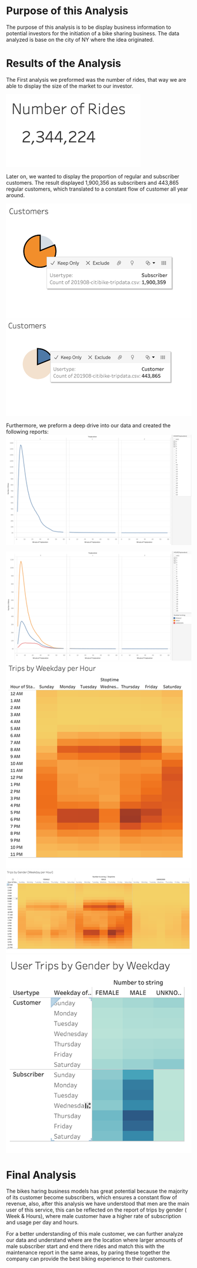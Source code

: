 # Purpose of this Analysis 

The purpose of this analysis is to be display business information to potential investors for the initiation of a bike sharing business. The data analyzed is base on the city of NY where the idea originated.

# Results of the Analysis 
The First analysis we preformed was the number of rides, that way we are able to display the size of the market to our investor.  

<img src="https://github.com/carolinamedina26/bikesharing/blob/main/Resources/Number%20of%20Rides.png">

Later on, we wanted to display the proportion of regular and subscriber customers. The result displayed 1,900,356 as subscribers and 443,865 regular customers, which translated to a constant flow of customer all year around. 

<img src="https://github.com/carolinamedina26/bikesharing/blob/main/Resources/Customer-Subscribers.png">
<img src="https://github.com/carolinamedina26/bikesharing/blob/main/Resources/Single%20Customers.png">

Furthermore, we preform a deep drive into our data and created the following reports: 
<img src="https://github.com/carolinamedina26/bikesharing/blob/main/Resources/Checkout%20times%20for%20users.png">

<img src="https://github.com/carolinamedina26/bikesharing/blob/main/Resources/Checkout%20times%20by%20gender.png">

<img src="https://github.com/carolinamedina26/bikesharing/blob/main/Resources/Trips%20by%20weekday%20per%20hour.png">

<img src="https://github.com/carolinamedina26/bikesharing/blob/main/Resources/Trips%20by%20Gender%20(Weekday%20per%20Hour).png">

<img src="https://github.com/carolinamedina26/bikesharing/blob/main/Resources/User%20Trips%20by%20Gender%20by%20weekday.png">

# Final Analysis
The bikes haring business models has great potential because the majority of its customer become subscribers, which ensures a constant flow of revenue, also, after this analysis we have understood that men are the main user of this service, this can be reflected on the report of trips by gender ( Week & Hours), where male customer have a higher rate of subscription and usage per day and hours. 

For a better understanding of this male customer, we can further analyze our data and understand where are the location where larger amounts of male subscriber start and end there rides and match this with the maintenance report in the same areas, by paring these together the company can provide the best biking experience to their customers. 
